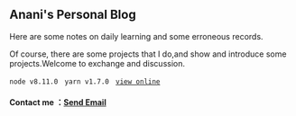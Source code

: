 <h2>Anani's Personal Blog</h2>

<p>Here are some notes on daily learning and some erroneous records.</p>
<p>Of course, there are some projects that I do,and show and introduce some projects.Welcome to exchange and discussion.</p>

<code>node v8.11.0</code> &nbsp; <code>yarn v1.7.0</code> &nbsp; <code>[view online][1]</code>

#### Contact me ：[Send Email][2]

[1]: https://anani1994.github.io/#/
[2]: http://mail.qq.com/cgi-bin/qm_share?t=qm_mailme&email=zqqhoKm5pq2moI6oobajr6ei4K2how
